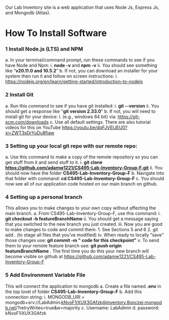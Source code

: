 Our Lab Inventory site is a web application that uses Node Js, Express Js, and Mongodb (Atlas). 
# How To Install Software

### 1 Install Node.js (LTS) and NPM 
a.	In your terminal/command prompt, run these commands to see if you have Node and Npm: 
    i.	**node -v** and **npm -v**
    ii.	You should see something like “**v20.11.0 and 10.5.2**” 
b.	If not, you can download an installer for your system then run it and follow on screen instructions:
    i.	https://nodejs.org/en/learn/getting-started/introduction-to-nodejs

### 2	Install Git
a.	Run this command to see if you have git installed: 
    i.	**git --version** 
    ii.	You should get a response like "**git version 2.33.0**" 
b.	If not, you will need to install git for your device:
    i.	(e.g., windows 64 bit) via: https://git-scm.com/downloads
c.	 Use all default settings. There are also tutorial videos for this on YouTube https://youtu.be/dqFJVEIJEU0?si=ZWT3sDrYuDu8fiaw

### 3	Setting up your local git repo with our remote repo:
a.	Use this command to make a copy of the remote repository so you can get stuff from it and send stuff to it. 
    i.	**git clone https://github.com/adamw1221/CS495-Lab-Inventory-Group-F.git**
    ii.	You should now have the folder **CS495-Lab-Inventory-Group-F**
b.	Navigate into that folder with command: **cd CS495-Lab-Inventory-Group-F**
c.	You should now see all of our application code hosted on our main branch on github.

### 4	Setting up a personal branch
This allows you to make changes to your own copy without affecting the main branch.
a.	From CS495-Lab-Inventory-Group-F, use this command: 
    i.	**git checkout -b featureBranchName**
    ii.	You should get a message saying that you switched to the new branch you just created. 
    iii.	Now you are good to make changes to code and commit them: 
        1.	See Sections 5 and 6
        2.	git add .   (to stage all files that you’ve modified) 
    iv.	When ready to locally “save” those changes use:
**git commit -m " code for this checkpoint"**
    v.	 To send them to your remote feature branch use: **git push origin featureBranchName** . The first time you do this your new branch will become visible on github  at https://github.com/adamw1221/CS495-Lab-Inventory-Group-F

### 5	Add Environment Variable File
This will connect the application to mongodb
a.	Create a file named **.env** in the top lovel of folder **CS495-Lab-Inventory-Group-F**
b.	Add this connection string:
    i.	MONGODB_URI = mongodb+srv://LabAdmin:kNvoF1iXUX3GAfzk@inventory.8onczej.mongodb.net/?retryWrites=true&w=majority
c.	Username: LabAdmin
d.	password: kNvoF1iXUX3GAfzk